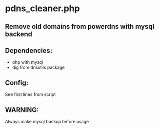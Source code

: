 pdns_cleaner.php
================

Remove old domains from powerdns with mysql backend
-----

Dependencies:
-----
- php with mysql
- dig from dnsutils package

Config:
------
See first lines from script


WARNING:
------
Always make mysql backup before usage
